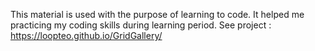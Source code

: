This material is used with the purpose of learning to code. It helped me practicing my coding skills during learning period. See project :  https://loopteo.github.io/GridGallery/
